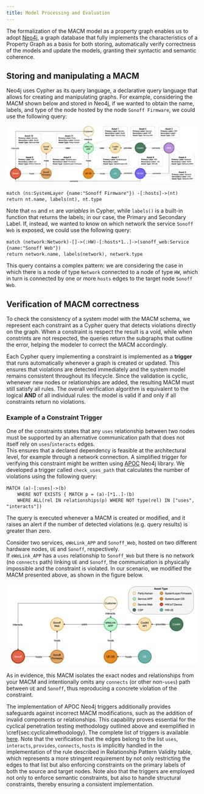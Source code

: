 ```yaml
---
title: Model Processing and Evaluation
---
```


The formalization of the MACM model as a property graph enables us to adopt [Neo4j](https://neo4j.com), a graph database that fully implements the characteristics of a Property Graph as a basis for both storing, automatically verify correctness of the models and update the models, granting their syntactic and semantic coherence.

## Storing and manipulating a MACM

Neo4j uses Cypher as its query language, a declarative query language that allows for creating and manipulating graphs.
For example, considering the MACM shown below and stored in Neo4j, if we wanted to obtain the name, labels, and type of the node hosted by the node `Sonoff Firmware`, we could use the following query:

![eWelink MACM](./images/eWeLink-MACM.png)

```cypher
match (ns:SystemLayer {name:"Sonoff Firmware"}) -[:hosts]->(nt)
return nt.name, labels(nt), nt.type
```

Note that `ns` and `nt` are *variables* in Cypher, while `labels()` is a built-in function that returns the labels; in our case, the Primary and Secondary Label.
If, instead, we wanted to know on which network the service `Sonoff Web` is exposed, we could use the following query:

```cypher
match (network:Network)-[]->(:HW)-[:hosts*1..]->(sonoff_web:Service {name:"Sonoff Web"})
return network.name, labels(network), network.type
```

This query contains a complex pattern: we are considering the case in which there is a node of type `Network` connected to a node of type `HW`, which in turn is connected by one or more `hosts` edges to the target node `Sonoff Web`.

## Verification of MACM correctness

To check the consistency of a system model with the MACM schema, we represent each constraint as a Cypher query that detects violations directly on the graph. When a constraint is respect the result is a void, while when constrints are not respected, the queries return the subgraphs that outline the error, helping the modeler to correct the MACM accordingly.

Each Cypher query implementing a constraint is implemented as a **trigger** that runs automatically whenever a graph is created or updated. This ensures that violations are detected immediately and the system model remains consistent throughout its lifecycle. Since the validation is cyclic, whenever new nodes or relationships are added, the resulting MACM must still satisfy all rules. The overall verification algorithm is equivalent to the logical **AND** of all individual rules: the model is valid if and only if all constraints return no violations.

### Example of a Constraint Trigger

One of the constraints states that any $\mathtt{uses}$ relationship between two nodes must be supported by an alternative communication path that does not itself rely on $\mathtt{uses}/\mathtt{interacts}$ edges.  
This ensures that a declared dependency is feasible at the architectural level, for example through a network connection.
A simplified trigger for verifying this constraint might be written using [APOC](https://neo4j.com/docs/apoc/2025.07/background-operations/triggers/) Neo4j library. We developed a trigger called `check_uses_path` that calculates the number of violations using the following query:

```cypher
MATCH (a)-[:uses]->(b)
    WHERE NOT EXISTS { MATCH p = (a)-[*1..]-(b)
    WHERE ALL(rel IN relationships(p) WHERE NOT type(rel) IN ["uses", "interacts"])
```

The query is executed whenever a MACM is created or modified, and it raises an alert if the number of detected violations (e.g. query results) is greater than zero.

Consider two services, `eWeLink_APP` and `Sonoff_Web`, hosted on two different hardware nodes, `UE` and `Sonoff`, respectively.  
If `eWeLink_APP` has a $\mathtt{uses}$ relationship to `Sonoff_Web` but there is no network (no $\mathtt{connects}$ path) linking `UE` and `Sonoff`, the communication is physically impossible and the constraint is violated.
In our scenario, we modified the MACM presented above, as shown in the figure below.

![eWelink MACM with violation](./images/evil-eWeLink-linear.png)

As in evidence, this MACM isolates the exact nodes and relationships from your MACM and intentionally omits any $\mathtt{connects}$ (or other non-$\mathtt{uses}$) path between `UE` and `Sonoff`, thus reproducing a concrete violation of the constraint.

The implementation of APOC Neo4j triggers additionally provides safeguards against incorrect MACM modifications, such as the addition of invalid components or relationships. This capability proves essential for the cyclical penetration testing methodology outlined above and exemplified in \cref{sec:cyclicalmethodology}.
The complete list of triggers is available [here]().
Note that the verification that the edges belong to the list $\mathtt{uses}, \mathtt{interacts}, \mathtt{provides}, \mathtt{connects}, \mathtt{hosts}$ is implicitly handled in the implementation of the rule described in Relationship Pattern Validity table, which represents a more stringent requirement by not only restricting the edges to that list but also enforcing constraints on the primary labels of both the source and target nodes.
Note also that the triggers are employed not only to enforce semantic constraints, but also to handle structural constraints, thereby ensuring a consistent implementation.